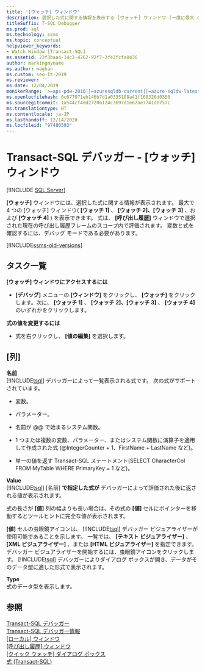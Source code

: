 ```yaml
---
title: '[ウォッチ] ウィンドウ'
description: 選択した式に関する情報を表示する [ウォッチ] ウィンドウ (一度に最大 4 つ) について説明します。 情報はデバッグ モードでのみ表示されます。
titleSuffix: T-SQL Debugger
ms.prod: sql
ms.technology: ssms
ms.topic: conceptual
helpviewer_keywords:
- Watch Window [Transact-SQL]
ms.assetid: 23f3baa4-14c2-4262-92f7-3f43fcfa0436
author: markingmyname
ms.author: maghan
ms.custom: seo-lt-2019
ms.reviewer: ''
ms.date: 12/04/2019
monikerRange: '>=aps-pdw-2016||=azuresqldb-current||=azure-sqldw-latest||>=sql-server-2016||>=sql-server-linux-2017||=azuresqldb-mi-current'
ms.openlocfilehash: 0c677071eb146b7d1a0335108a41f168326d0350
ms.sourcegitcommit: 1a544cf4dd2720b124c3697d1e62ae7741db757c
ms.translationtype: HT
ms.contentlocale: ja-JP
ms.lasthandoff: 12/14/2020
ms.locfileid: "97480593"
---
```

# <a name="transact-sql-debugger---watch-window"></a>Transact-SQL デバッガー - [ウォッチ] ウィンドウ

 [!INCLUDE [SQL Server](../../includes/applies-to-version/sqlserver.md)]

**[ウォッチ]** ウィンドウには、選択した式に関する情報が表示されます。 最大で 4 つの [ウォッチ] ウィンドウ( **[ウォッチ 1]** 、 **[ウォッチ 2]、[ウォッチ 3]** 、および **[ウォッチ 4]** ) を表示できます。 式は、 **[呼び出し履歴]** ウィンドウで選択された現在の呼び出し履歴フレームのスコープ内で評価されます。 変数と式を確認するには、デバッグ モードである必要があります。  

[!INCLUDE[ssms-old-versions](../../includes/ssms-old-versions.md)]

## <a name="task-list"></a>タスク一覧

**[ウォッチ] ウィンドウにアクセスするには**  
  
-   **[デバッグ]** メニューの **[ウィンドウ]** をクリックし、 **[ウォッチ]** をクリックします。次に、 **[ウォッチ 1]** 、 **[ウォッチ 2]、[ウォッチ 3]** 、 **[ウォッチ 4]** のいずれかをクリックします。  
  
 **式の値を変更するには**  
  
-   式を右クリックし、 **[値の編集]** を選択します。  
  
## <a name="columns"></a>[列]  
 **名前**  
 [!INCLUDE[tsql](../../includes/tsql-md.md)] デバッガーによって一覧表示される式です。 次の式がサポートされています。  
  
-   変数。  
  
-   パラメーター。  
  
-   名前が @@ で始まるシステム関数。  
  
-   1 つまたは複数の変数、パラメーター、またはシステム関数に演算子を適用して作成された式 (@IntegerCounter + 1、FirstName + LastName など)。  
  
-   単一の値を返す Transact-SQL ステートメント(SELECT CharacterCol FROM MyTable WHERE PrimaryKey = 1 など)。  
  
 **Value**  
 [!INCLUDE[tsql](../../includes/tsql-md.md)] [名前] **で指定した式が** デバッガーによって評価された後に返される値が表示されます。  
  
 式の長さが **[値]** 列の幅よりも長い場合は、その式の **[値]** セルにポインターを移動するとツールヒントに完全な値が表示されます。  
  
 **[値]** セルの虫眼鏡アイコンは、 [!INCLUDE[tsql](../../includes/tsql-md.md)] デバッガー ビジュアライザーが使用可能であることを示します。 一覧では、 **[テキスト ビジュアライザー]** 、 **[XML ビジュアライザー]** 、または **[HTML ビジュアライザー]** を指定できます。 デバッガー ビジュアライザーを開始するには、虫眼鏡アイコンをクリックします。 [!INCLUDE[tsql](../../includes/tsql-md.md)] デバッガーによりダイアログ ボックスが開き、データがそのデータ型に適した形式で表示されます。  
  
 **Type**  
 式のデータ型を表示します。  
  
## <a name="see-also"></a>参照  
 [Transact-SQL デバッガー](./transact-sql-debugger.md)   
 [Transact-SQL デバッガー情報](./transact-sql-debugger-information.md)   
 [[ローカル] ウィンドウ](./transact-sql-debugger-locals-window.md)   
 [[呼び出し履歴] ウィンドウ](./transact-sql-debugger-call-stack-window.md)   
 [[クイック ウォッチ] ダイアログ ボックス](./transact-sql-debugger-quickwatch-dialog-box.md)   
 [式 &#40;Transact-SQL&#41;](../../t-sql/language-elements/expressions-transact-sql.md)